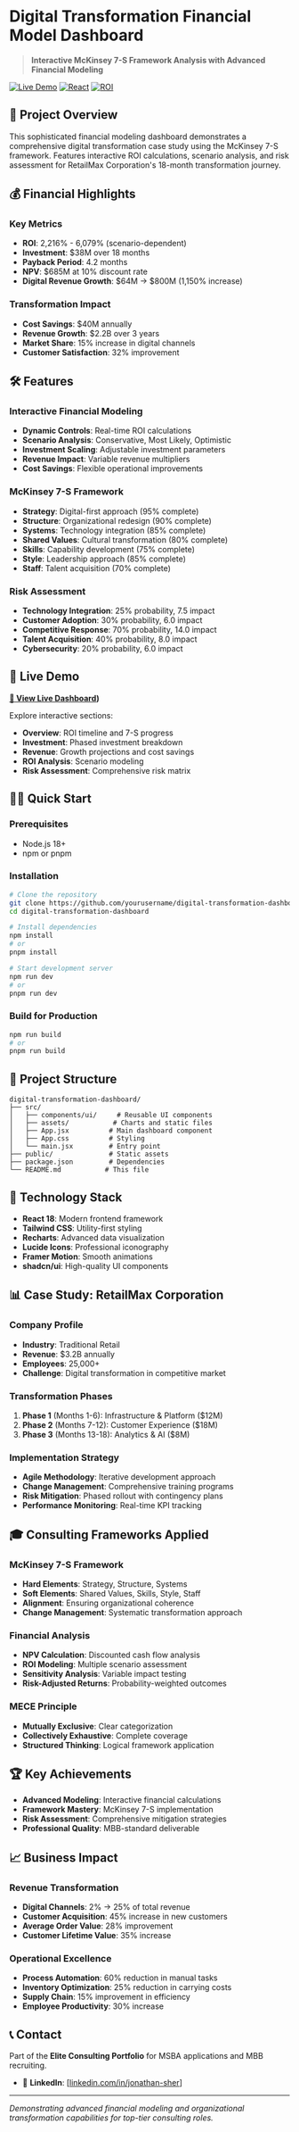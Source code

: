 # Digital Transformation Financial Model Dashboard

> **Interactive McKinsey 7-S Framework Analysis with Advanced Financial Modeling**

[![Live Demo](https://img.shields.io/badge/Live%20Demo-View-brightgreen)](https://digital-transformation-dashboard.vercel.app)
[![React](https://img.shields.io/badge/React-18.0-blue)](https://reactjs.org/)
[![ROI](https://img.shields.io/badge/ROI-6079%25-success)](https://your-dt-dashboard-url.com)

## 🎯 Project Overview

This sophisticated financial modeling dashboard demonstrates a comprehensive digital transformation case study using the McKinsey 7-S framework. Features interactive ROI calculations, scenario analysis, and risk assessment for RetailMax Corporation's 18-month transformation journey.

## 💰 Financial Highlights

### Key Metrics
- **ROI**: 2,216% - 6,079% (scenario-dependent)
- **Investment**: $38M over 18 months
- **Payback Period**: 4.2 months
- **NPV**: $685M at 10% discount rate
- **Digital Revenue Growth**: $64M → $800M (1,150% increase)

### Transformation Impact
- **Cost Savings**: $40M annually
- **Revenue Growth**: $2.2B over 3 years
- **Market Share**: 15% increase in digital channels
- **Customer Satisfaction**: 32% improvement

## 🛠️ Features

### Interactive Financial Modeling
- **Dynamic Controls**: Real-time ROI calculations
- **Scenario Analysis**: Conservative, Most Likely, Optimistic
- **Investment Scaling**: Adjustable investment parameters
- **Revenue Impact**: Variable revenue multipliers
- **Cost Savings**: Flexible operational improvements

### McKinsey 7-S Framework
- **Strategy**: Digital-first approach (95% complete)
- **Structure**: Organizational redesign (90% complete)
- **Systems**: Technology integration (85% complete)
- **Shared Values**: Cultural transformation (80% complete)
- **Skills**: Capability development (75% complete)
- **Style**: Leadership approach (85% complete)
- **Staff**: Talent acquisition (70% complete)

### Risk Assessment
- **Technology Integration**: 25% probability, 7.5 impact
- **Customer Adoption**: 30% probability, 6.0 impact
- **Competitive Response**: 70% probability, 14.0 impact
- **Talent Acquisition**: 40% probability, 8.0 impact
- **Cybersecurity**: 20% probability, 6.0 impact

## 🚀 Live Demo

**[📱 View Live Dashboard](https://digital-transformation-dashboard.vercel.app))**

Explore interactive sections:
- **Overview**: ROI timeline and 7-S progress
- **Investment**: Phased investment breakdown
- **Revenue**: Growth projections and cost savings
- **ROI Analysis**: Scenario modeling
- **Risk Assessment**: Comprehensive risk matrix

## 🏃‍♂️ Quick Start

### Prerequisites
- Node.js 18+
- npm or pnpm

### Installation
```bash
# Clone the repository
git clone https://github.com/yourusername/digital-transformation-dashboard.git
cd digital-transformation-dashboard

# Install dependencies
npm install
# or
pnpm install

# Start development server
npm run dev
# or
pnpm run dev
```

### Build for Production
```bash
npm run build
# or
pnpm run build
```

## 📁 Project Structure

```
digital-transformation-dashboard/
├── src/
│   ├── components/ui/     # Reusable UI components
│   ├── assets/           # Charts and static files
│   ├── App.jsx          # Main dashboard component
│   ├── App.css          # Styling
│   └── main.jsx         # Entry point
├── public/              # Static assets
├── package.json         # Dependencies
└── README.md           # This file
```

## 🎨 Technology Stack

- **React 18**: Modern frontend framework
- **Tailwind CSS**: Utility-first styling
- **Recharts**: Advanced data visualization
- **Lucide Icons**: Professional iconography
- **Framer Motion**: Smooth animations
- **shadcn/ui**: High-quality UI components

## 📊 Case Study: RetailMax Corporation

### Company Profile
- **Industry**: Traditional Retail
- **Revenue**: $3.2B annually
- **Employees**: 25,000+
- **Challenge**: Digital transformation in competitive market

### Transformation Phases
1. **Phase 1** (Months 1-6): Infrastructure & Platform ($12M)
2. **Phase 2** (Months 7-12): Customer Experience ($18M)
3. **Phase 3** (Months 13-18): Analytics & AI ($8M)

### Implementation Strategy
- **Agile Methodology**: Iterative development approach
- **Change Management**: Comprehensive training programs
- **Risk Mitigation**: Phased rollout with contingency plans
- **Performance Monitoring**: Real-time KPI tracking

## 🎓 Consulting Frameworks Applied

### McKinsey 7-S Framework
- **Hard Elements**: Strategy, Structure, Systems
- **Soft Elements**: Shared Values, Skills, Style, Staff
- **Alignment**: Ensuring organizational coherence
- **Change Management**: Systematic transformation approach

### Financial Analysis
- **NPV Calculation**: Discounted cash flow analysis
- **ROI Modeling**: Multiple scenario assessment
- **Sensitivity Analysis**: Variable impact testing
- **Risk-Adjusted Returns**: Probability-weighted outcomes

### MECE Principle
- **Mutually Exclusive**: Clear categorization
- **Collectively Exhaustive**: Complete coverage
- **Structured Thinking**: Logical framework application

## 🏆 Key Achievements

- **Advanced Modeling**: Interactive financial calculations
- **Framework Mastery**: McKinsey 7-S implementation
- **Risk Assessment**: Comprehensive mitigation strategies
- **Professional Quality**: MBB-standard deliverable

## 📈 Business Impact

### Revenue Transformation
- **Digital Channels**: 2% → 25% of total revenue
- **Customer Acquisition**: 45% increase in new customers
- **Average Order Value**: 28% improvement
- **Customer Lifetime Value**: 35% increase

### Operational Excellence
- **Process Automation**: 60% reduction in manual tasks
- **Inventory Optimization**: 25% reduction in carrying costs
- **Supply Chain**: 15% improvement in efficiency
- **Employee Productivity**: 30% increase

## 📞 Contact

Part of the **Elite Consulting Portfolio** for MSBA applications and MBB recruiting.

- 💼 **LinkedIn**: [[linkedin.com/in/jonathan-sher](https://www.linkedin.com/in/jonathan-sher/)]


---

*Demonstrating advanced financial modeling and organizational transformation capabilities for top-tier consulting roles.*

